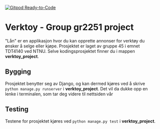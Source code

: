 [![Gitpod Ready-to-Code](https://img.shields.io/badge/Gitpod-Ready--to--Code-blue?logo=gitpod)](https://gitpod.stud.ntnu.no/#https://gitlab.stud.idi.ntnu.no/it1901/groups-2022/gr2251/gr2251.git)

# Verktoy - Group gr2251 project

"Lån" er en applikasjon hvor du kan opprette annonser for verktøy du ønsker å selge eller kjøpe. Prosjektet er laget av gruppe 45 i emnet TDT4140 ved NTNU. Selve kodingsprosjektet finner du i mappen **verktoy_project**.

## Bygging

Prosjektet benytter seg av Django, og kan dermed kjøres ved å skrive `python manage.py runserver` i **verktoy_project**. Det vil da dukke opp en lenke i terminalen, som tar deg videre til nettsiden vår

## Testing

Testene for prosjektet kjøres ved `python manage.py test` i **verktoy_project**.

